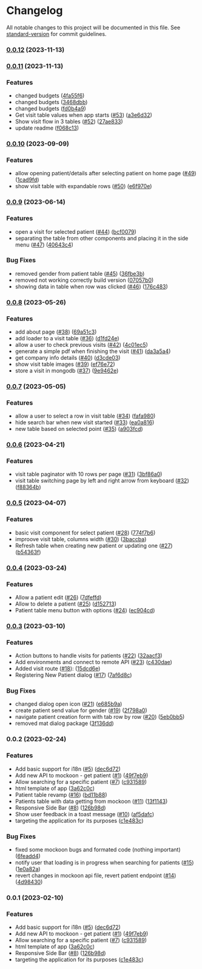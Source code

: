 # Changelog

All notable changes to this project will be documented in this file. See [standard-version](https://github.com/conventional-changelog/standard-version) for commit guidelines.

### [0.0.12](https://github.com/Johngtka/BioMagnetic-app/compare/v0.0.11...v0.0.12) (2023-11-13)

### [0.0.11](https://github.com/Johngtka/BioMagnetic-app/compare/v0.0.10...v0.0.11) (2023-11-13)

### Features

-   changed budgets ([4fa55f6](https://github.com/Johngtka/BioMagnetic-app/commit/4fa55f641644fb942dcca6cfa2c6506ea4a73f60))
-   changed budgets ([3468dbb](https://github.com/Johngtka/BioMagnetic-app/commit/3468dbbe9e1b45972c153a41f5338189a0b5059c))
-   changed budgets ([fd0b4a9](https://github.com/Johngtka/BioMagnetic-app/commit/fd0b4a959e2716edce03f4c3bf4c08eb67b4ab29))
-   Get visit table values when app starts ([#53](https://github.com/Johngtka/BioMagnetic-app/issues/53)) ([a3e6d32](https://github.com/Johngtka/BioMagnetic-app/commit/a3e6d3271fe192d79351b70df6cfc62c9ca6c481))
-   Show visit flow in 3 tables ([#52](https://github.com/Johngtka/BioMagnetic-app/issues/52)) ([27ae833](https://github.com/Johngtka/BioMagnetic-app/commit/27ae8333f3c4f965b31babe709b6db8ff8d2c86c))
-   update readme ([f068c13](https://github.com/Johngtka/BioMagnetic-app/commit/f068c13a285c4ae00823235b278677e2414850ff))

### [0.0.10](https://github.com/Johngtka/Biomagnethick-app/compare/v0.0.9...v0.0.10) (2023-09-09)

### Features

-   allow opening patient/details after selecting patient on home page ([#49](https://github.com/Johngtka/Biomagnethick-app/issues/49)) ([1cad9fd](https://github.com/Johngtka/Biomagnethick-app/commit/1cad9fdd8b145293d76b45bd07cc7dcfdcda0050))
-   show visit table with expandable rows ([#50](https://github.com/Johngtka/Biomagnethick-app/issues/50)) ([e6f970e](https://github.com/Johngtka/Biomagnethick-app/commit/e6f970e527e503ffa0e5ee17228af4b3c31759a6))

### [0.0.9](https://github.com/Johngtka/Biomagnthick-app/compare/v0.0.8...v0.0.9) (2023-06-14)

### Features

-   open a visit for selected patient ([#44](https://github.com/Johngtka/Biomagnthick-app/issues/44)) ([bcf0079](https://github.com/Johngtka/Biomagnthick-app/commit/bcf00790f2d96f6d09e69d9520491d7ec6033475))
-   separating the table from other components and placing it in the side menu ([#47](https://github.com/Johngtka/Biomagnthick-app/issues/47)) ([40643c4](https://github.com/Johngtka/Biomagnthick-app/commit/40643c4cad1a0a58597c442535884afd3c4ba67c))

### Bug Fixes

-   removed gender from patient table ([#45](https://github.com/Johngtka/Biomagnthick-app/issues/45)) ([36fbe3b](https://github.com/Johngtka/Biomagnthick-app/commit/36fbe3bde5f073fa46b6db10794e2f7384c23cad))
-   removed not working correctly build version ([07057b0](https://github.com/Johngtka/Biomagnthick-app/commit/07057b029f2a5aee53381621d8ba4869de7c3eb0))
-   showing data in table when row was clicked ([#46](https://github.com/Johngtka/Biomagnthick-app/issues/46)) ([176c483](https://github.com/Johngtka/Biomagnthick-app/commit/176c4833cd8aba107a8000753080b38477832a4f))

### [0.0.8](https://github.com/Johngtka/Biomagnthick-app/compare/v0.0.7...v0.0.8) (2023-05-26)

### Features

-   add about page ([#38](https://github.com/Johngtka/Biomagnthick-app/issues/38)) ([69a51c3](https://github.com/Johngtka/Biomagnthick-app/commit/69a51c3e577813f289c54c3c1ea6e12e2de18950))
-   add loader to a visit table ([#36](https://github.com/Johngtka/Biomagnthick-app/issues/36)) ([d1fd24e](https://github.com/Johngtka/Biomagnthick-app/commit/d1fd24e3ed667db874fcc8b0acff9349bdff05c5))
-   allow a user to check previous visits ([#42](https://github.com/Johngtka/Biomagnthick-app/issues/42)) ([4c01ec5](https://github.com/Johngtka/Biomagnthick-app/commit/4c01ec50329d37d13fd4bcfba690d0bcbe088f67))
-   generate a simple pdf when finishing the visit ([#41](https://github.com/Johngtka/Biomagnthick-app/issues/41)) ([da3a5a4](https://github.com/Johngtka/Biomagnthick-app/commit/da3a5a46ca77967d9f3d87531f85faebf9d5c8b3))
-   get company info details ([#40](https://github.com/Johngtka/Biomagnthick-app/issues/40)) ([d3cde03](https://github.com/Johngtka/Biomagnthick-app/commit/d3cde0342da48a33977b0af6a98cfc8b0fed067d))
-   show visit table images ([#39](https://github.com/Johngtka/Biomagnthick-app/issues/39)) ([ef76e72](https://github.com/Johngtka/Biomagnthick-app/commit/ef76e7275bd620fb7f5f0b4b65107c7fa3794c35))
-   store a visit in mongodb ([#37](https://github.com/Johngtka/Biomagnthick-app/issues/37)) ([9e9462e](https://github.com/Johngtka/Biomagnthick-app/commit/9e9462e03a659bfe679ee70f31a3d12a6962c370))

### [0.0.7](https://github.com/Johngtka/Biomagnthick-app/compare/v0.0.6...v0.0.7) (2023-05-05)

### Features

-   allow a user to select a row in visit table ([#34](https://github.com/Johngtka/Biomagnthick-app/issues/34)) ([fafa980](https://github.com/Johngtka/Biomagnthick-app/commit/fafa980c03ed7ad50d1610e8690138f0e2108d91))
-   hide search bar when new visit started ([#33](https://github.com/Johngtka/Biomagnthick-app/issues/33)) ([ea0a816](https://github.com/Johngtka/Biomagnthick-app/commit/ea0a816cb68bf810009d64ce38fbf09059a0bf2c))
-   new table based on selected point ([#35](https://github.com/Johngtka/Biomagnthick-app/issues/35)) ([a903fcd](https://github.com/Johngtka/Biomagnthick-app/commit/a903fcd2f815a35c3f1e6bf994ffb54733a73ca3))

### [0.0.6](https://github.com/Johngtka/Biomagnthick-app/compare/v0.0.5...v0.0.6) (2023-04-21)

### Features

-   visit table paginator with 10 rows per page ([#31](https://github.com/Johngtka/Biomagnthick-app/issues/31)) ([3bf86a0](https://github.com/Johngtka/Biomagnthick-app/commit/3bf86a053ab4a2e6f95d09dc8d78e6177f280f67))
-   visit table switching page by left and right arrow from keyboard ([#32](https://github.com/Johngtka/Biomagnthick-app/issues/32)) ([f88364b](https://github.com/Johngtka/Biomagnthick-app/commit/f88364b6d8dd72f6a16c805873fce17d294a3441))

### [0.0.5](https://github.com/Johngtka/Biomagnthick-app/compare/v0.0.4...v0.0.5) (2023-04-07)

### Features

-   basic visit component for select patient ([#28](https://github.com/Johngtka/Biomagnthick-app/issues/28)) ([774f7b6](https://github.com/Johngtka/Biomagnthick-app/commit/774f7b6208aa4c9d48871de8e05a1771441a8c35))
-   improove visit table, columns width ([#30](https://github.com/Johngtka/Biomagnthick-app/issues/30)) ([3baccba](https://github.com/Johngtka/Biomagnthick-app/commit/3baccbae3a03ab323a3a242bd5309d168737292a))
-   Refresh table when creating new patient or updating one ([#27](https://github.com/Johngtka/Biomagnthick-app/issues/27)) ([b54363f](https://github.com/Johngtka/Biomagnthick-app/commit/b54363f1674e1eb10cb7285f7e4d2d9a96a60243))

### [0.0.4](https://github.com/Johngtka/Biomagnthick-app/compare/v0.0.3...v0.0.4) (2023-03-24)

### Features

-   Allow a patient edit ([#26](https://github.com/Johngtka/Biomagnthick-app/issues/26)) ([7dfeffd](https://github.com/Johngtka/Biomagnthick-app/commit/7dfeffd107f6c9b1555f5f611d064d89d54ed1a6))
-   Allow to delete a patient ([#25](https://github.com/Johngtka/Biomagnthick-app/issues/25)) ([d152713](https://github.com/Johngtka/Biomagnthick-app/commit/d1527130cf1a52e4b0eb1a3fa322a8cd37df50a1))
-   Patient table menu button with options ([#24](https://github.com/Johngtka/Biomagnthick-app/issues/24)) ([ec904cd](https://github.com/Johngtka/Biomagnthick-app/commit/ec904cd2501d305847ac4f8251a79e423df82063))

### [0.0.3](https://github.com/Johngtka/Biomagnthick-app/compare/v0.0.2...v0.0.3) (2023-03-10)

### Features

-   Action buttons to handle visits for patients ([#22](https://github.com/Johngtka/Biomagnthick-app/issues/22)) ([32aacf3](https://github.com/Johngtka/Biomagnthick-app/commit/32aacf3a1fc2318faa936432f96e31ee74d615da))
-   Add environments and connect to remote API ([#23](https://github.com/Johngtka/Biomagnthick-app/issues/23)) ([c430dae](https://github.com/Johngtka/Biomagnthick-app/commit/c430daec5bee0d35aba9475a9109e6f54631ff43))
-   Added visit route ([#18](https://github.com/Johngtka/Biomagnthick-app/issues/18)): ([15dcd6e](https://github.com/Johngtka/Biomagnthick-app/commit/15dcd6e8ed2156e35ec943d5ce40bfbf7651c45a))
-   Registering New Patient dialog ([#17](https://github.com/Johngtka/Biomagnthick-app/issues/17)) ([7af6d8c](https://github.com/Johngtka/Biomagnthick-app/commit/7af6d8c3be56632058e646e54149b62128871728))

### Bug Fixes

-   changed dialog open icon ([#21](https://github.com/Johngtka/Biomagnthick-app/issues/21)) ([e685b9a](https://github.com/Johngtka/Biomagnthick-app/commit/e685b9a5abfd02c67daef2507f388488a9caefe5))
-   create patient send value for gender ([#19](https://github.com/Johngtka/Biomagnthick-app/issues/19)) ([2f798a0](https://github.com/Johngtka/Biomagnthick-app/commit/2f798a0e2f658aefc4a442b7585a7ca6be39bf0c))
-   navigate patient creation form with tab row by row ([#20](https://github.com/Johngtka/Biomagnthick-app/issues/20)) ([5eb0bb5](https://github.com/Johngtka/Biomagnthick-app/commit/5eb0bb52d289da9ce4ce2548b59508575a13ac4a))
-   removed mat dialog package ([3f136dd](https://github.com/Johngtka/Biomagnthick-app/commit/3f136ddb4be108d7c694c3c3099384d958940f29))

### 0.0.2 (2023-02-24)

### Features

-   Add basic support for i18n ([#5](https://github.com/Johngtka/Biomagnthick-app/issues/5)) ([dec6d72](https://github.com/Johngtka/Biomagnthick-app/commit/dec6d721423957dae8a2f0767bb5ecde6ade3485))
-   Add new API to mockoon - get patient ([#1](https://github.com/Johngtka/Biomagnthick-app/issues/1)) ([49f7eb9](https://github.com/Johngtka/Biomagnthick-app/commit/49f7eb9c096dd5f1ef60a87804846b5ca4361dac))
-   Allow searching for a specific patient ([#7](https://github.com/Johngtka/Biomagnthick-app/issues/7)) ([c931589](https://github.com/Johngtka/Biomagnthick-app/commit/c93158940574c3bf478b53913b7216e21e510161))
-   html template of app ([3a62c0c](https://github.com/Johngtka/Biomagnthick-app/commit/3a62c0cdf7109022f45dd82fc3f748ede0bd6f71))
-   Patient table revamp ([#16](https://github.com/Johngtka/Biomagnthick-app/issues/16)) ([bd11b88](https://github.com/Johngtka/Biomagnthick-app/commit/bd11b8810e3afa7bf8884943bf3558447917d630))
-   Patients table with data getting from mockoon ([#11](https://github.com/Johngtka/Biomagnthick-app/issues/11)) ([13f1143](https://github.com/Johngtka/Biomagnthick-app/commit/13f1143f5578521b21e8737390c187e248987f28))
-   Responsive Side Bar ([#8](https://github.com/Johngtka/Biomagnthick-app/issues/8)) ([126b98d](https://github.com/Johngtka/Biomagnthick-app/commit/126b98d6e0a9d20afe24b78bae3e9c2c14833af7))
-   Show user feedback in a toast message ([#10](https://github.com/Johngtka/Biomagnthick-app/issues/10)) ([af5dafc](https://github.com/Johngtka/Biomagnthick-app/commit/af5dafcb23cad0c948b50711ec276b9d16bda95d))
-   targeting the application for its purposes ([c1e483c](https://github.com/Johngtka/Biomagnthick-app/commit/c1e483ca6b08dfdb824c1c56aa11e2c662e98b8a))

### Bug Fixes

-   fixed some mockoon bugs and formated code (nothing important) ([6feadd4](https://github.com/Johngtka/Biomagnthick-app/commit/6feadd4f3dbae3f2deb66e866f75858f20b8213e))
-   notify user that loading is in progress when searching for patients ([#15](https://github.com/Johngtka/Biomagnthick-app/issues/15)) ([1e0a82a](https://github.com/Johngtka/Biomagnthick-app/commit/1e0a82a2c0c7f57c400f066f5a87b352ee25fec9))
-   revert changes in mockoon api file, revert patient endpoint ([#14](https://github.com/Johngtka/Biomagnthick-app/issues/14)) ([4d98430](https://github.com/Johngtka/Biomagnthick-app/commit/4d98430ba1e05a625b50076e04652286396ec6b2))

### 0.0.1 (2023-02-10)

### Features

-   Add basic support for i18n ([#5](https://github.com/Johngtka/Biomagnthick-app/issues/5)) ([dec6d72](https://github.com/Johngtka/Biomagnthick-app/commit/dec6d721423957dae8a2f0767bb5ecde6ade3485))
-   Add new API to mockoon - get patient ([#1](https://github.com/Johngtka/Biomagnthick-app/issues/1)) ([49f7eb9](https://github.com/Johngtka/Biomagnthick-app/commit/49f7eb9c096dd5f1ef60a87804846b5ca4361dac))
-   Allow searching for a specific patient ([#7](https://github.com/Johngtka/Biomagnthick-app/issues/7)) ([c931589](https://github.com/Johngtka/Biomagnthick-app/commit/c93158940574c3bf478b53913b7216e21e510161))
-   html template of app ([3a62c0c](https://github.com/Johngtka/Biomagnthick-app/commit/3a62c0cdf7109022f45dd82fc3f748ede0bd6f71))
-   Responsive Side Bar ([#8](https://github.com/Johngtka/Biomagnthick-app/issues/8)) ([126b98d](https://github.com/Johngtka/Biomagnthick-app/commit/126b98d6e0a9d20afe24b78bae3e9c2c14833af7))
-   targeting the application for its purposes ([c1e483c](https://github.com/Johngtka/Biomagnthick-app/commit/c1e483ca6b08dfdb824c1c56aa11e2c662e98b8a))
